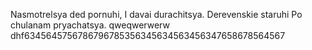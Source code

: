 Nasmotrelsya ded pornuhi,
I davai durachitsya.
Derevenskie staruhi
Po chulanam pryachatsya.
qweqwerwerw
dhf6345645756786796785356345634563456347658678564567
